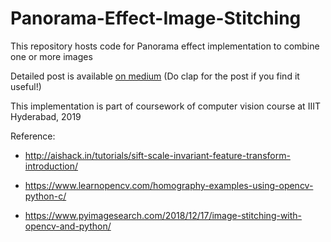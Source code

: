 # Panorama-Effect-Image-Stitching
This repository hosts code for Panorama effect implementation to combine one or more images

Detailed post is available [on medium](<https://medium.com/tech-that-works/how-does-panorama-work-image-stitching-bf1a9f0e4fa5>) (Do clap for the post if you find it useful!)

This implementation is part of coursework of computer vision course at IIIT Hyderabad, 2019





Reference:

-  <http://aishack.in/tutorials/sift-scale-invariant-feature-transform-introduction/>

-  <https://www.learnopencv.com/homography-examples-using-opencv-python-c/>

-  <https://www.pyimagesearch.com/2018/12/17/image-stitching-with-opencv-and-python/>

   
